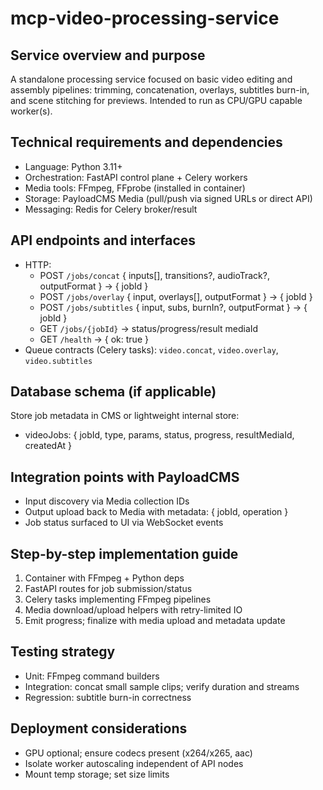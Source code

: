 # mcp-video-processing-service

## Service overview and purpose
A standalone processing service focused on basic video editing and assembly pipelines: trimming, concatenation, overlays, subtitles burn-in, and scene stitching for previews. Intended to run as CPU/GPU capable worker(s).

## Technical requirements and dependencies
- Language: Python 3.11+
- Orchestration: FastAPI control plane + Celery workers
- Media tools: FFmpeg, FFprobe (installed in container)
- Storage: PayloadCMS Media (pull/push via signed URLs or direct API)
- Messaging: Redis for Celery broker/result

## API endpoints and interfaces
- HTTP:
  - POST `/jobs/concat` { inputs[], transitions?, audioTrack?, outputFormat } → { jobId }
  - POST `/jobs/overlay` { input, overlays[], outputFormat } → { jobId }
  - POST `/jobs/subtitles` { input, subs, burnIn?, outputFormat } → { jobId }
  - GET `/jobs/{jobId}` → status/progress/result mediaId
  - GET `/health` → { ok: true }
- Queue contracts (Celery tasks): `video.concat`, `video.overlay`, `video.subtitles`

## Database schema (if applicable)
Store job metadata in CMS or lightweight internal store:
- videoJobs: { jobId, type, params, status, progress, resultMediaId, createdAt }

## Integration points with PayloadCMS
- Input discovery via Media collection IDs
- Output upload back to Media with metadata: { jobId, operation }
- Job status surfaced to UI via WebSocket events

## Step-by-step implementation guide
1. Container with FFmpeg + Python deps
2. FastAPI routes for job submission/status
3. Celery tasks implementing FFmpeg pipelines
4. Media download/upload helpers with retry-limited IO
5. Emit progress; finalize with media upload and metadata update

## Testing strategy
- Unit: FFmpeg command builders
- Integration: concat small sample clips; verify duration and streams
- Regression: subtitle burn-in correctness

## Deployment considerations
- GPU optional; ensure codecs present (x264/x265, aac)
- Isolate worker autoscaling independent of API nodes
- Mount temp storage; set size limits


